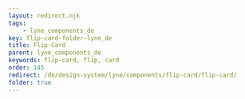 ```yaml
---
layout: redirect.njk
tags: 
    - lyne_components_de
key: flip-card-folder-lyne_de
title: Flip-Card
parent: lyne_components_de
keywords: flip-card, flip, card
order: 145
redirect: /de/design-system/lyne/components/flip-card/flip-card/
folder: true
---
```

